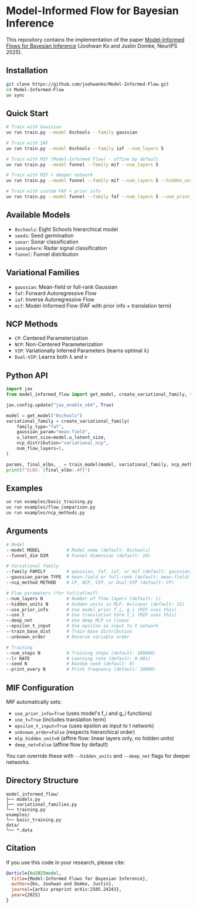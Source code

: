# Model-Informed Flow for Bayesian Inference

This repository contains the implementation of the paper [Model-Informed Flows for Bayesian Inference](https://arxiv.org/abs/2505.24243) (Joohwan Ko and Justin Domke, NeurIPS 2025).

## Installation

```bash
git clone https://github.com/joohwanko/Model-Informed-Flow.git
cd Model-Informed-Flow
uv sync
```

## Quick Start

```bash
# Train with Gaussian
uv run train.py --model 8schools --family gaussian

# Train with IAF
uv run train.py --model 8schools --family iaf --num_layers 5

# Train with MIF (Model-Informed Flow) - affine by default
uv run train.py --model funnel --family mif --num_layers 5

# Train with MIF + deeper network
uv run train.py --model funnel --family mif --num_layers 5 --hidden_units 32 --deep_net

# Train with custom FAF + prior info
uv run train.py --model funnel --family faf --num_layers 5 --use_prior_info --use_t
```

## Available Models

- `8schools`: Eight Schools hierarchical model
- `seeds`: Seed germination
- `sonar`: Sonar classification
- `ionosphere`: Radar signal classification
- `funnel`: Funnel distribution
## Variational Families

- `gaussian`: Mean-field or full-rank Gaussian
- `faf`: Forward Autoregressive Flow
- `iaf`: Inverse Autoregressive Flow 
- `mif`: Model-Informed Flow (FAF with prior info + translation term)

## NCP Methods

- `CP`: Centered Parameterization
- `NCP`: Non-Centered Parameterization
- `VIP`: Variationally Inferred Parameters (learns optimal λ)
- `Dual-VIP`: Learns both λ and ν

## Python API

```python
import jax
from model_informed_flow import get_model, create_variational_family, train_model

jax.config.update("jax_enable_x64", True)

model = get_model("8schools")
variational_family = create_variational_family(
    family_type="faf",
    gaussian_param="mean-field",
    u_latent_size=model.u_latent_size,
    ncp_distribution="variational_ncp",
    num_flow_layers=5,
)

params, final_elbo, _ = train_model(model, variational_family, ncp_method="VIP")
print(f"ELBO: {final_elbo:.4f}")
```

## Examples

```bash
uv run examples/basic_training.py
uv run examples/flow_comparison.py
uv run examples/ncp_methods.py
```

## Arguments

```bash
# Model
--model MODEL          # Model name (default: 8schools)
--funnel_dim DIM       # Funnel dimension (default: 10)

# Variational family
--family FAMILY        # gaussian, faf, iaf, or mif (default: gaussian)
--gaussian_param TYPE  # mean-field or full-rank (default: mean-field)
--ncp_method METHOD    # CP, NCP, VIP, or Dual-VIP (default: CP)

# Flow parameters (for faf/iaf/mif)
--num_layers N         # Number of flow layers (default: 1)
--hidden_units N       # Hidden units in MLP, 0=linear (default: 32)
--use_prior_info       # Use model prior f_i, g_i (MIF uses this)
--use_t                # Use translation term t_i (MIF uses this)
--deep_net             # Use deep MLP vs linear
--epsilon_t_input      # Use epsilon as input to t network
--train_base_dist      # Train base distribution
--unknown_order        # Reverse variable order

# Training
--num_steps N          # Training steps (default: 100000)
--lr RATE              # Learning rate (default: 0.001)
--seed N               # Random seed (default: 0)
--print_every N        # Print frequency (default: 10000)
```

## MIF Configuration

MIF automatically sets:
- `use_prior_info=True` (uses model's f_i and g_i functions)
- `use_t=True` (includes translation term)
- `epsilon_t_input=True` (uses epsilon as input to t network)
- `unknown_order=False` (respects hierarchical order)
- `mlp_hidden_unit=0` (affine flow: linear layers only, no hidden units)
- `deep_net=False` (affine flow by default)

You can override these with `--hidden_units` and `--deep_net` flags for deeper networks.

## Directory Structure

```
model_informed_flow/
├── models.py              
├── variational_families.py 
└── training.py            
examples/
└── basic_training.py     
data/
└── *.data
```

## Citation

If you use this code in your research, please cite:

```bibtex
@article{ko2025model,
  title={Model-Informed Flows for Bayesian Inference},
  author={Ko, Joohwan and Domke, Justin},
  journal={arXiv preprint arXiv:2505.24243},
  year={2025}
}
```
